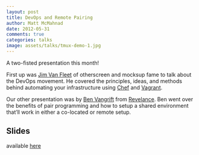```yaml
---
layout: post
title: DevOps and Remote Pairing
author: Matt McMahnad
date: 2012-05-31
comments: true
categories: talks
image: assets/talks/tmux-demo-1.jpg
---
```


A two-fisted presentation this month!

First up was [Jim Van Fleet](http://www.jimvanfleet.com/) of otherscreen and mocksup fame to talk about the DevOps movement. He covered the principles, ideas, and methods behind automating your infrastructure using [Chef](https://www.chef.io/products/chef-infra) and [Vagrant](http://vagrantup.com/).

Our other presentation was by [Ben Vangrift](http://ben.vandgrift.com/) from [Revelance](http://thinkrelevance.com/). Ben went over the benefits of pair programming and how to setup a shared environment that’ll work in either a co-located or remote setup.


## Slides

available [here](http://ben.vandgrift.com/talks/remote-pairing.pdf)
